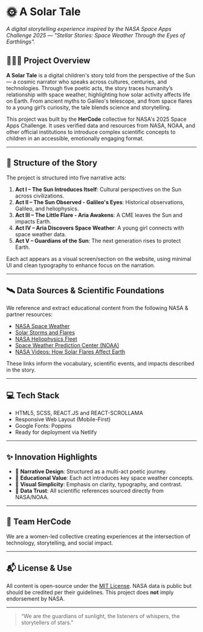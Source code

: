 # 🌞 A Solar Tale

*A digital storytelling experience inspired by the NASA Space Apps Challenge 2025 — "Stellar Stories: Space Weather Through the Eyes of Earthlings".*

## 👩🏽‍🚀 Project Overview
**A Solar Tale** is a digital children's story told from the perspective of the Sun — a cosmic narrator who speaks across cultures, centuries, and technologies. Through five poetic acts, the story traces humanity’s relationship with space weather, highlighting how solar activity affects life on Earth. From ancient myths to Galileo's telescope, and from space flares to a young girl’s curiosity, the tale blends science and storytelling.

This project was built by the **HerCode** collective for NASA's 2025 Space Apps Challenge. It uses verified data and resources from NASA, NOAA, and other official institutions to introduce complex scientific concepts to children in an accessible, emotionally engaging format.

---

## 🧩 Structure of the Story
The project is structured into five narrative acts:

1. **Act I – The Sun Introduces Itself**: Cultural perspectives on the Sun across civilizations.
2. **Act II – The Sun Observed - Galileo's Eyes**: Historical observations, Galileo, and heliophysics.
3. **Act III – The Little Flare - Aria Awakens**: A CME leaves the Sun and impacts Earth.
4. **Act IV – Aria Discovers Space Weather**: A young girl connects with space weather data.
5. **Act V – Guardians of the Sun**: The next generation rises to protect Earth.

Each act appears as a visual screen/section on the website, using minimal UI and clean typography to enhance focus on the narration.

---

## 🛰️ Data Sources & Scientific Foundations
We reference and extract educational content from the following NASA & partner resources:

- [NASA Space Weather](https://science.nasa.gov/heliophysics/space-weather/)
- [Solar Storms and Flares](https://www.nasa.gov/sun/solar-flares-cmes/)
- [NASA Heliophysics Fleet](https://science.nasa.gov/mission/heliophysics/)
- [Space Weather Prediction Center (NOAA)](https://www.swpc.noaa.gov/)
- [NASA Videos: How Solar Flares Affect Earth](https://www.youtube.com/watch?v=H8tK6b_U3zA)

These links inform the vocabulary, scientific events, and impacts described in the story.

---

## 💻 Tech Stack
- HTML5, SCSS, REACT.JS and REACT-SCROLLAMA
- Responsive Web Layout (Mobile-First)
- Google Fonts: Poppins
- Ready for deployment via Netlify

---

## ✨ Innovation Highlights
- 📖 **Narrative Design**: Structured as a multi-act poetic journey.
- 🔭 **Educational Value**: Each act introduces key space weather concepts.
- 🎨 **Visual Simplicity**: Emphasis on clarity, typography, and contrast.
- 📡 **Data Trust**: All scientific references sourced directly from NASA/NOAA.

---

## 🧠 Team HerCode
We are a women-led collective creating experiences at the intersection of technology, storytelling, and social impact.

---

## 📬 License & Use
All content is open-source under the [MIT License](LICENSE). NASA data is public but should be credited per their guidelines. This project does **not** imply endorsement by NASA.

---

> “We are the guardians of sunlight, the listeners of whispers, the storytellers of stars.”

